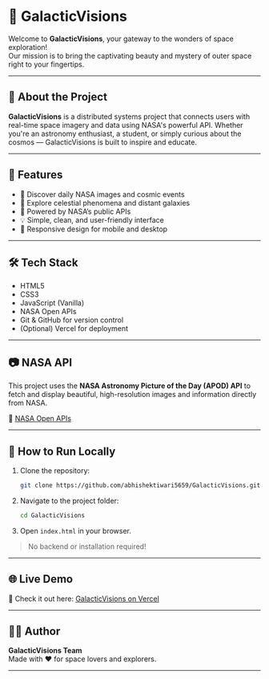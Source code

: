 # 🌌 GalacticVisions

Welcome to **GalacticVisions**, your gateway to the wonders of space exploration!  
Our mission is to bring the captivating beauty and mystery of outer space right to your fingertips.

---

## 🚀 About the Project

**GalacticVisions** is a distributed systems project that connects users with real-time space imagery and data using NASA's powerful API. Whether you're an astronomy enthusiast, a student, or simply curious about the cosmos — GalacticVisions is built to inspire and educate.

---

## 🌠 Features

- 🔭 Discover daily NASA images and cosmic events  
- 🌌 Explore celestial phenomena and distant galaxies  
- 📡 Powered by NASA’s public APIs  
- 💡 Simple, clean, and user-friendly interface  
- 📱 Responsive design for mobile and desktop

---

## 🛠️ Tech Stack

- HTML5  
- CSS3  
- JavaScript (Vanilla)  
- NASA Open APIs  
- Git & GitHub for version control  
- (Optional) Vercel for deployment

---

## 📷 NASA API

This project uses the **NASA Astronomy Picture of the Day (APOD) API** to fetch and display beautiful, high-resolution images and information directly from NASA.

🔗 [NASA Open APIs](https://api.nasa.gov/)

---

## 🔧 How to Run Locally

1. Clone the repository:
   ```bash
   git clone https://github.com/abhishektiwari5659/GalacticVisions.git
   ```
2. Navigate to the project folder:
   ```bash
   cd GalacticVisions
   ```
3. Open `index.html` in your browser.

> No backend or installation required!

---

## 🌐 Live Demo

🚀 Check it out here: [GalacticVisions on Vercel](https://galacticvisions.vercel.app)

---

## 👨‍💻 Author

**GalacticVisions Team**  
Made with ❤️ for space lovers and explorers.

---
